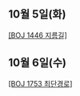 ## 10월 5일(화)

[[BOJ 1446 지름길]](https://www.acmicpc.net/problem/1446)

## 10월 6일(수)

[[BOJ 1753 최단경로]](https://www.acmicpc.net/problem/1753)
